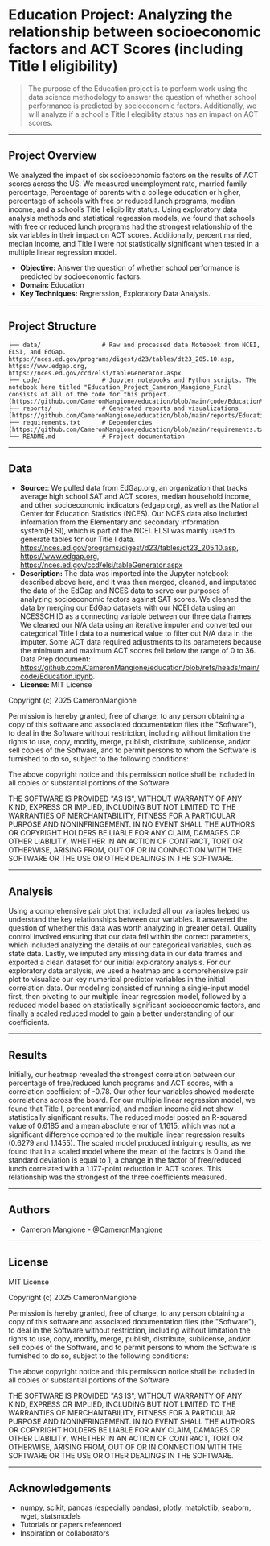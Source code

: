 # Education Project: Analyzing the relationship between socioeconomic factors and ACT Scores (including Title I eligibility)

> The purpose of the Education project is to perform work using the data science methodology to answer the question of whether school performance is predicted by socioeconomic factors. Additionally, we will analyze if a school's Title I elegiblity status has an impact on ACT scores.

---

## Project Overview

We analyzed the impact of six socioeconomic factors on the results of ACT scores across the US. We measured unemployment rate, married family percentage, Percentage of parents with a college education or higher, percentage of schools with free or reduced lunch programs, median income, and a school’s Title I eligibility status.
Using exploratory data analysis methods and statistical regression models, we found that schools with free or reduced lunch programs had the strongest relationship of the six variables in their impact on ACT scores. Additionally, percent married, median income, and Title I were not statistically significant when tested in a multiple linear regression model.


- **Objective:** Answer the question of whether school performance is predicted by socioeconomic factors.
- **Domain:** Education
- **Key Techniques:** Regrerssion, Exploratory Data Analysis.

---

## Project Structure

```
├── data/                 # Raw and processed data Notebook from NCEI, ELSI, and EdGap.  https://nces.ed.gov/programs/digest/d23/tables/dt23_205.10.asp, https://www.edgap.org, https://nces.ed.gov/ccd/elsi/tableGenerator.aspx
├── code/                 # Jupyter notebooks and Python scripts. THe notebook here titled "Education_Project_Cameron_Mangione_Final consists of all of the code for this project. (https://github.com/CameronMangione/education/blob/main/code/Education%20Project_Cameron%20Mangione_Final.ipynb)
├── reports/              # Generated reports and visualizations (https://github.com/CameronMangione/education/blob/main/reports/Education%20Project%20Report.docx)
├── requirements.txt      # Dependencies (https://github.com/CameronMangione/education/blob/main/requirements.txt)
└── README.md             # Project documentation
```

---

## Data

- **Source:**: We pulled data from EdGap.org, an organization that tracks average high school SAT and ACT scores, median household income, and other socioeconomic indicators (edgap.org), as well as the National Center for Education Statistics (NCES). Our NCES data also included information from the Elementary and secondary information system(ELSI), which is part of the NCEI. ELSI was mainly used to generate tables for our Title I data.  https://nces.ed.gov/programs/digest/d23/tables/dt23_205.10.asp, https://www.edgap.org, https://nces.ed.gov/ccd/elsi/tableGenerator.aspx
- **Description:** The data was imported into the Jupyter notebook described above here, and it was then merged, cleaned, and imputated the data of the EdGap and NCES data to serve our purposes of analyzing socioeconomic factors against SAT scores. We cleaned the data by merging our EdGap datasets with our NCEI data using an NCESSCH ID as a connecting variable between our three data frames. We cleaned our N/A data using an iterative imputer and converted our categorical Title I data to a numerical value to filter out N/A data in the imputer. Some ACT data required adjustments to its parameters because the minimum and maximum ACT scores fell below the range of 0 to 36. Data Prep document: https://github.com/CameronMangione/education/blob/refs/heads/main/code/Education.ipynb.
- **License:** MIT License

Copyright (c) 2025 CameronMangione

Permission is hereby granted, free of charge, to any person obtaining a copy
of this software and associated documentation files (the "Software"), to deal
in the Software without restriction, including without limitation the rights
to use, copy, modify, merge, publish, distribute, sublicense, and/or sell
copies of the Software, and to permit persons to whom the Software is
furnished to do so, subject to the following conditions:

The above copyright notice and this permission notice shall be included in all
copies or substantial portions of the Software.

THE SOFTWARE IS PROVIDED "AS IS", WITHOUT WARRANTY OF ANY KIND, EXPRESS OR
IMPLIED, INCLUDING BUT NOT LIMITED TO THE WARRANTIES OF MERCHANTABILITY,
FITNESS FOR A PARTICULAR PURPOSE AND NONINFRINGEMENT. IN NO EVENT SHALL THE
AUTHORS OR COPYRIGHT HOLDERS BE LIABLE FOR ANY CLAIM, DAMAGES OR OTHER
LIABILITY, WHETHER IN AN ACTION OF CONTRACT, TORT OR OTHERWISE, ARISING FROM,
OUT OF OR IN CONNECTION WITH THE SOFTWARE OR THE USE OR OTHER DEALINGS IN THE
SOFTWARE.

---

## Analysis

Using a comprehensive pair plot that included all our variables helped us understand the key relationships between our variables. It answered the question of whether this data was worth analyzing in greater detail. 
Quality control involved ensuring that our data fell within the correct parameters, which included analyzing the details of our categorical variables, such as state data. Lastly, we imputed any missing data in our data frames and exported a clean dataset for our initial exploratory analysis.
For our exploratory data analysis, we used a heatmap and a comprehensive pair plot to visualize our key numerical predictor variables in the initial correlation data. 
Our modeling consisted of running a single-input model first, then pivoting to our multiple linear regression model, followed by a reduced model based on statistically significant socioeconomic factors, and finally a scaled reduced model to gain a better understanding of our coefficients.


---

## Results

Initially, our heatmap revealed the strongest correlation between our percentage of free/reduced lunch programs and ACT scores, with a correlation coefficient of -0.78. Our other four variables showed moderate correlations across the board. For our multiple linear regression model, we found that Title I, percent married, and median income did not show statistically significant results. 
The reduced model posted an R-squared value of 0.6185 and a mean absolute error of 1.1615, which was not a significant difference compared to the multiple linear regression results (0.6279 and 1.1455). The scaled model produced intriguing results, as we found that in a scaled model where the mean of the factors is 0 and the standard deviation is equal to 1, a change in the factor of free/reduced lunch correlated with a 1.177-point reduction in ACT scores. This relationship was the strongest of the three coefficients measured.


---

## Authors

- Cameron Mangione - [@CameronMangione](https://github.com/CameronMangione)

---

## License

MIT License

Copyright (c) 2025 CameronMangione

Permission is hereby granted, free of charge, to any person obtaining a copy
of this software and associated documentation files (the "Software"), to deal
in the Software without restriction, including without limitation the rights
to use, copy, modify, merge, publish, distribute, sublicense, and/or sell
copies of the Software, and to permit persons to whom the Software is
furnished to do so, subject to the following conditions:

The above copyright notice and this permission notice shall be included in all
copies or substantial portions of the Software.

THE SOFTWARE IS PROVIDED "AS IS", WITHOUT WARRANTY OF ANY KIND, EXPRESS OR
IMPLIED, INCLUDING BUT NOT LIMITED TO THE WARRANTIES OF MERCHANTABILITY,
FITNESS FOR A PARTICULAR PURPOSE AND NONINFRINGEMENT. IN NO EVENT SHALL THE
AUTHORS OR COPYRIGHT HOLDERS BE LIABLE FOR ANY CLAIM, DAMAGES OR OTHER
LIABILITY, WHETHER IN AN ACTION OF CONTRACT, TORT OR OTHERWISE, ARISING FROM,
OUT OF OR IN CONNECTION WITH THE SOFTWARE OR THE USE OR OTHER DEALINGS IN THE
SOFTWARE.


---

## Acknowledgements

- numpy, scikit, pandas (especially pandas), plotly, matplotlib, seaborn, wget, statsmodels
- Tutorials or papers referenced
- Inspiration or collaborators
